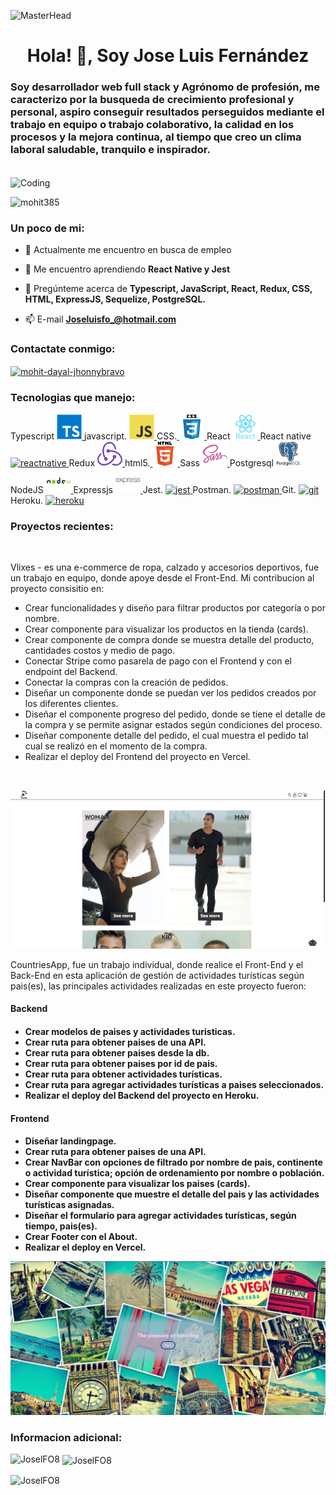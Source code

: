 ![MasterHead](https://chkskills.com/wp-content/uploads/2020/04/PNC-Animated-Banners.gif)
<h1 align="center">Hola! 👋, Soy Jose Luis Fernández</h1>

<h3 align="left">Soy desarrollador web full stack y Agrónomo de profesión, me caracterizo por la busqueda de crecimiento profesional y personal, aspiro conseguir resultados perseguidos mediante el trabajo en equipo o trabajo colaborativo, la calidad en los procesos y la mejora continua, al tiempo que creo un clima laboral saludable, tranquilo e inspirador.</h3>
<br/>

<img align="center" alt="Coding" width="400" src="https://cdn.dribbble.com/users/1162077/screenshots/3848914/programmer.gif">

<p align="left"> <img src="https://komarev.com/ghpvc/?username=mohit385&label=Profile%20views&color=0e75b6&style=flat" alt="mohit385" /> </p>

<h3 align="left">Un poco de mi:</h3>
<p align="left">

- 🔭 Actualmente me encuentro en busca de empleo

- 🌱 Me encuentro aprendiendo **React Native y Jest**

- 💬 Pregúnteme acerca de **Typescript, JavaScript, React, Redux, CSS, HTML, ExpressJS, Sequelize, PostgreSQL.**

- 📫 E-mail **Joseluisfo_@hotmail.com**

<h3 align="left">Contactate conmigo:</h3>
<p align="left">
<a href="www.linkedin.com/in/jose-luis-f-989018212" target="blank"><img align="center" src="https://raw.githubusercontent.com/rahuldkjain/github-profile-readme-generator/master/src/images/icons/Social/linked-in-alt.svg" alt="mohit-dayal-jhonnybravo" height="30" width="40" /></a>


<h3 align="left">Tecnologias que manejo:</h3>

<p align="left">
  
Typescript <a href="https://www.typescriptlang.org/" target="_blank" rel="noreferrer"> <img src="https://raw.githubusercontent.com/devicons/devicon/master/icons/typescript/typescript-original.svg" alt="typescript" width="40" height="40"/> </a>
javascript. <a href="https://developer.mozilla.org/en-US/docs/Web/JavaScript" target="_blank" rel="noreferrer"> <img src="https://raw.githubusercontent.com/devicons/devicon/master/icons/javascript/javascript-original.svg" alt="javascript" width="40" height="40"/> </a>
CSS.<a href="https://www.w3schools.com/css/" target="_blank" rel="noreferrer"> <img src="https://raw.githubusercontent.com/devicons/devicon/master/icons/css3/css3-original-wordmark.svg" alt="css3" width="40" height="40"/> </a>
React <a href="https://reactjs.org/" target="_blank" rel="noreferrer"> <img src="https://raw.githubusercontent.com/devicons/devicon/master/icons/react/react-original-wordmark.svg" alt="react" width="40" height="40"/> </a>
React native<a href="https://reactnative.dev/" target="_blank" rel="noreferrer"> <img src="https://reactnative.dev/img/header_logo.svg" alt="reactnative" width="40" height="40"/> </a>
Redux <a href="https://redux.js.org" target="_blank" rel="noreferrer"> <img src="https://raw.githubusercontent.com/devicons/devicon/master/icons/redux/redux-original.svg" alt="redux" width="40" height="40"/> </a>
html5.<a href="https://www.w3.org/html/" target="_blank" rel="noreferrer"> <img src="https://raw.githubusercontent.com/devicons/devicon/master/icons/html5/html5-original-wordmark.svg" alt="html5" width="40" height="40"/> </a>
Sass <a href="https://sass-lang.com" target="_blank" rel="noreferrer"> <img src="https://raw.githubusercontent.com/devicons/devicon/master/icons/sass/sass-original.svg" alt="sass" width="40" height="40"/> </a>
Postgresql <a href="https://www.postgresql.org" target="_blank" rel="noreferrer"> <img src="https://raw.githubusercontent.com/devicons/devicon/master/icons/postgresql/postgresql-original-wordmark.svg" alt="postgresql" width="40" height="40"/> </a>
NodeJS <a href="https://nodejs.org" target="_blank" rel="noreferrer"> <img src="https://raw.githubusercontent.com/devicons/devicon/master/icons/nodejs/nodejs-original-wordmark.svg" alt="nodejs" width="40" height="40"/> </a>
Expressjs <a href="https://expressjs.com" target="_blank" rel="noreferrer"> <img src="https://raw.githubusercontent.com/devicons/devicon/master/icons/express/express-original-wordmark.svg" alt="express" width="40" height="40"/> </a>
Jest. <a href="https://jestjs.io" target="_blank" rel="noreferrer"> <img src="https://www.vectorlogo.zone/logos/jestjsio/jestjsio-icon.svg" alt="jest" width="40" height="40"/> </a>
Postman. <a href="https://postman.com" target="_blank" rel="noreferrer"> <img src="https://www.vectorlogo.zone/logos/getpostman/getpostman-icon.svg" alt="postman" width="40" height="40"/> </a>
Git. <a href="https://git-scm.com/" target="_blank" rel="noreferrer"> <img src="https://www.vectorlogo.zone/logos/git-scm/git-scm-icon.svg" alt="git" width="40" height="40"/> </a>
Heroku. <a href="https://heroku.com" target="_blank" rel="noreferrer"> <img src="https://www.vectorlogo.zone/logos/heroku/heroku-icon.svg" alt="heroku" width="40" height="40"/> </a>

</p>

<h3 align="left">Proyectos recientes:</h3> <br>

<p> Vlixes - es una e-commerce de ropa, calzado y accesorios deportivos, fue un trabajo en equipo, donde apoye desde el Front-End. Mi contribucion al proyecto consisitio en: 
</p> 
<ul>
<li>
Crear funcionalidades y diseño para filtrar productos por categoría o por nombre.
</li>

<li>
Crear componente para visualizar los productos en la tienda (cards).
</li>

<li>
Crear componente de compra donde se muestra detalle del producto, cantidades costos y medio de pago.
</li>

<li>
Conectar Stripe como pasarela de pago con el Frontend y con el endpoint del Backend.
</li>

<li>
Conectar la compras con la creación de pedidos.
</li>

<li>
Diseñar un componente donde se puedan ver los pedidos creados por los diferentes clientes.
</li>

<li>
Diseñar el componente progreso del pedido, donde se tiene el detalle de la compra y se permite asignar estados según condiciones del proceso. 
</li>

<li>
Diseñar componente detalle del pedido, el cual muestra el pedido tal cual se realizó en el momento de la compra.
</li>

<li>
Realizar el deploy del Frontend del proyecto en Vercel.
</li>

</ul>
<br>

<a href="https://sport-shop-client.vercel.app"> <img src="https://github.com/JoselFO8/JoselFO8/blob/main/Vlixes.GIF" alt="e-commerce"/> </a> <br>

<p>CountriesApp, fue un trabajo individual, donde realice el Front-End y el Back-End en esta  aplicación de gestión de actividades turísticas según pais(es), las principales actividades realizadas en este proyecto fueron:
</p> 

<h4>Backend<h4/>
<ul>
<li>
Crear modelos de paises y actividades turisticas.
</li>

<li>
Crear ruta para obtener paises de una API.
</li>

<li>
Crear ruta para obtener paises desde la db.
</li>

<li>
Crear ruta para obtener paises por id de pais.
</li>

<li>
Crear ruta para obtener actividades turísticas.
</li>

<li>
Crear ruta para agregar actividades turísticas a paises seleccionados.
</li>

<li>
Realizar el deploy del Backend del proyecto en Heroku.
</li>

</ul>
  
<h4>Frontend<h4/>
<ul>
<li>
Diseñar landingpage.
</li>

<li>
Crear ruta para obtener paises de una API.
</li>

<li>
Crear NavBar con opciones de filtrado por nombre de pais, continente o actividad turística; opción de ordenamiento por nombre o población.
</li>

<li>
Crear componente para visualizar los paises (cards).
</li>

<li>
Diseñar componente que muestre el detalle del pais y las actividades turísticas asignadas.
</li>

<li>
Diseñar el formulario para agregar actividades turísticas, según tiempo, pais(es).
</li>

<li>
Crear Footer con el About.
</li>

<li>
Realizar el deploy en Vercel. 
</li>
  
</ul>

<a href="https://countries-client-pi.vercel.app/">
<img src="https://github.com/JoselFO8/JoselFO8/blob/main/CountriesApp.gif" alt="CountriesApp"/> 
</a> <br>

<h3 align="left">Informacion adicional:</h3>

<p><img align="left" src="https://github-readme-stats.vercel.app/api/top-langs?username=JoselFO8&show_icons=true&locale=en&layout=compact" alt="JoselFO8" /></p>

<p>&nbsp;<img align="center" src="https://github-readme-stats.vercel.app/api?username=JoselFO8&show_icons=true&locale=en" alt="JoselFO8" /></p>

<p><img align="center" src="https://github-readme-streak-stats.herokuapp.com/?user=JoselFO8&" alt="JoselFO8" /></p>
